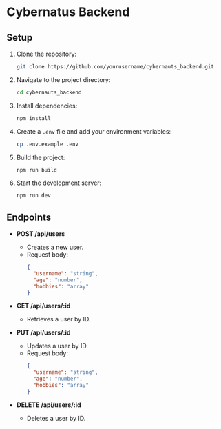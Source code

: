 # Cybernatus Backend

## Setup

1. Clone the repository:
   ```bash
   git clone https://github.com/yourusername/cybernauts_backend.git
   ```
2. Navigate to the project directory:
   ```bash
   cd cybernauts_backend
   ```
3. Install dependencies:
   ```bash
   npm install
   ```
4. Create a `.env` file and add your environment variables:
   ```bash
   cp .env.example .env
   ```
5. Build the project:
   ```bash
   npm run build
   ```
6. Start the development server:
   ```bash
   npm run dev
   ```

## Endpoints

- **POST /api/users**

  - Creates a new user.
  - Request body:
    ```json
    {
      "username": "string",
      "age": "number",
      "hobbies": "array"
    }
    ```

- **GET /api/users/:id**

  - Retrieves a user by ID.

- **PUT /api/users/:id**

  - Updates a user by ID.
  - Request body:
    ```json
    {
      "username": "string",
      "age": "number",
      "hobbies": "array"
    }
    ```

- **DELETE /api/users/:id**
  - Deletes a user by ID.